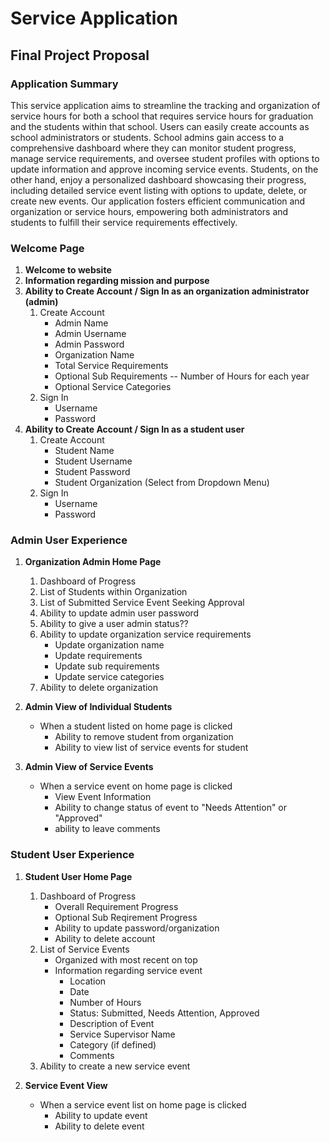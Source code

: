 # Service Application
## Final Project Proposal

### Application Summary

This service application aims to streamline the tracking and organization of service hours for both a school that requires service hours for graduation and the students within that school. Users can easily create accounts as school administrators or students. School admins gain access to a comprehensive dashboard where they can monitor student progress, manage service requirements, and oversee student profiles with options to update information and approve incoming service events. Students, on the other hand, enjoy a personalized dashboard showcasing their progress, including detailed service event listing with options to update, delete, or create new events. Our application fosters efficient communication and organization or service hours, empowering both administrators and students to fulfill their service requirements effectively. 

### Welcome Page
    
1. **Welcome to website**
2. **Information regarding mission and purpose**
3. **Ability to Create Account / Sign In as an organization administrator (admin)**
    1. Create Account
        - Admin Name
        - Admin Username
        - Admin Password
        - Organization Name
        - Total Service Requirements
        - Optional Sub Requirements
            -- Number of Hours for each year
        - Optional Service Categories
    2. Sign In
        - Username
        - Password
4. **Ability to Create Account / Sign In as a student user**
    1. Create Account
        - Student Name
        - Student Username
        - Student Password
        - Student Organization (Select from Dropdown Menu)
    2. Sign In
        - Username
        - Password

### Admin User Experience

1. **Organization Admin Home Page**
    1. Dashboard of Progress
    2. List of Students within Organization
    3. List of Submitted Service Event Seeking Approval
    4. Ability to update admin user password
    5. Ability to give a user admin status??
    6. Ability to update organization service requirements
        * Update organization name
        * Update requirements
        * Update sub requirements
        * Update service categories
    7. Ability to delete organization

2. **Admin View of Individual Students**
    - When a student listed on home page is clicked
        * Ability to remove student from organization
        * Ability to view list of service events for student
3. **Admin View of Service Events**
    - When a service event on home page is clicked
        * View Event Information
        * Ability to change status of event to "Needs Attention" or "Approved"
        * ability to leave comments

### Student User Experience

1. **Student User Home Page**
    1. Dashboard of Progress
        * Overall Requirement Progress
        * Optional Sub Reqirement Progress
        * Ability to update password/organization
        * Ability to delete account
    2. List of Service Events
        * Organized with most recent on top
        * Information regarding service event
            - Location
            - Date
            - Number of Hours
            - Status: Submitted, Needs Attention, Approved
            - Description of Event
            - Service Supervisor Name
            - Category (if defined)
            - Comments
    3. Ability to create a new service event

2. **Service Event View**
    - When a service event list on home page is clicked
        * Ability to update event
        * Ability to delete event
